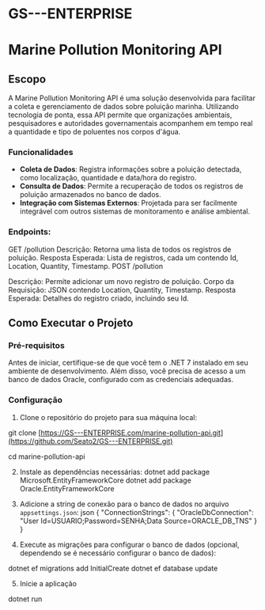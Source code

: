 # GS---ENTERPRISE

# Marine Pollution Monitoring API

## Escopo 

A Marine Pollution Monitoring API é uma solução desenvolvida para facilitar a coleta e gerenciamento de dados sobre poluição marinha. Utilizando tecnologia de ponta, essa API permite que organizações ambientais, pesquisadores e autoridades governamentais acompanhem em tempo real a quantidade e tipo de poluentes nos corpos d'água.

### Funcionalidades

- **Coleta de Dados**: Registra informações sobre a poluição detectada, como localização, quantidade e data/hora do registro.
- **Consulta de Dados**: Permite a recuperação de todos os registros de poluição armazenados no banco de dados.
- **Integração com Sistemas Externos**: Projetada para ser facilmente integrável com outros sistemas de monitoramento e análise ambiental.

### Endpoints:

GET /pollution
Descrição: Retorna uma lista de todos os registros de poluição.
Resposta Esperada: Lista de registros, cada um contendo Id, Location, Quantity, Timestamp.
POST /pollution

Descrição: Permite adicionar um novo registro de poluição.
Corpo da Requisição: JSON contendo Location, Quantity, Timestamp.
Resposta Esperada: Detalhes do registro criado, incluindo seu Id.

## Como Executar o Projeto

### Pré-requisitos

Antes de iniciar, certifique-se de que você tem o .NET 7 instalado em seu ambiente de desenvolvimento. Além disso, você precisa de acesso a um banco de dados Oracle, configurado com as credenciais adequadas.

### Configuração

1. Clone o repositório do projeto para sua máquina local:

git clone [https://GS---ENTERPRISE.com/marine-pollution-api.git](https://github.com/Seato2/GS---ENTERPRISE.git)

cd marine-pollution-api

2. Instale as dependências necessárias:
dotnet add package Microsoft.EntityFrameworkCore
dotnet add package Oracle.EntityFrameworkCore


3. Adicione a string de conexão para o banco de dados no arquivo `appsettings.json`:
json
{
  "ConnectionStrings": {
      "OracleDbConnection": "User Id=USUARIO;Password=SENHA;Data Source=ORACLE_DB_TNS"
  }
}

4. Execute as migrações para configurar o banco de dados (opcional, dependendo se é necessário configurar o banco de dados):

dotnet ef migrations add InitialCreate
dotnet ef database update

5. Inicie a aplicação

dotnet run


